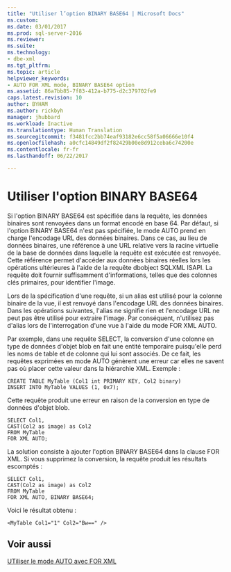 ```yaml
---
title: "Utiliser l’option BINARY BASE64 | Microsoft Docs"
ms.custom: 
ms.date: 03/01/2017
ms.prod: sql-server-2016
ms.reviewer: 
ms.suite: 
ms.technology:
- dbe-xml
ms.tgt_pltfrm: 
ms.topic: article
helpviewer_keywords:
- AUTO FOR XML mode, BINARY BASE64 option
ms.assetid: 86a7bb85-7f83-412a-b775-d2c379702fe9
caps.latest.revision: 10
author: BYHAM
ms.author: rickbyh
manager: jhubbard
ms.workload: Inactive
ms.translationtype: Human Translation
ms.sourcegitcommit: f3481fcc2bb74eaf93182e6cc58f5a06666e10f4
ms.openlocfilehash: a0cfc14849df2f82429b00e8d912ceba6c74200e
ms.contentlocale: fr-fr
ms.lasthandoff: 06/22/2017

---
```

# <a name="use-the-binary-base64-option"></a>Utiliser l'option BINARY BASE64
  Si l'option BINARY BASE64 est spécifiée dans la requête, les données binaires sont renvoyées dans un format encodé en base 64. Par défaut, si l'option BINARY BASE64 n'est pas spécifiée, le mode AUTO prend en charge l'encodage URL des données binaires. Dans ce cas, au lieu de données binaires, une référence à une URL relative vers la racine virtuelle de la base de données dans laquelle la requête est exécutée est renvoyée. Cette référence permet d'accéder aux données binaires réelles lors les opérations ultérieures à l'aide de la requête dbobject SQLXML ISAPI. La requête doit fournir suffisamment d'informations, telles que des colonnes clés primaires, pour identifier l'image.  
  
 Lors de la spécification d'une requête, si un alias est utilisé pour la colonne binaire de la vue, il est renvoyé dans l'encodage URL des données binaires. Dans les opérations suivantes, l'alias ne signifie rien et l'encodage URL ne peut pas être utilisé pour extraire l'image. Par conséquent, n'utilisez pas d'alias lors de l'interrogation d'une vue à l'aide du mode FOR XML AUTO.  
  
 Par exemple, dans une requête SELECT, la conversion d'une colonne en type de données d'objet blob en fait une entité temporaire puisqu'elle perd les noms de table et de colonne qui lui sont associés. De ce fait, les requêtes exprimées en mode AUTO génèrent une erreur car elles ne savent pas où placer cette valeur dans la hiérarchie XML. Exemple :  
  
```  
CREATE TABLE MyTable (Col1 int PRIMARY KEY, Col2 binary)  
INSERT INTO MyTable VALUES (1, 0x7);  
```  
  
 Cette requête produit une erreur en raison de la conversion en type de données d'objet blob.  
  
```  
SELECT Col1,  
CAST(Col2 as image) as Col2  
FROM MyTable  
FOR XML AUTO;  
```  
  
 La solution consiste à ajouter l'option BINARY BASE64 dans la clause FOR XML. Si vous supprimez la conversion, la requête produit les résultats escomptés :  
  
```  
SELECT Col1,  
CAST(Col2 as image) as Col2  
FROM MyTable  
FOR XML AUTO, BINARY BASE64;  
```  
  
 Voici le résultat obtenu :  
  
```  
<MyTable Col1="1" Col2="Bw==" />  
```  
  
## <a name="see-also"></a>Voir aussi  
 [UTiliser le mode AUTO avec FOR XML](../../relational-databases/xml/use-auto-mode-with-for-xml.md)  
  
  

